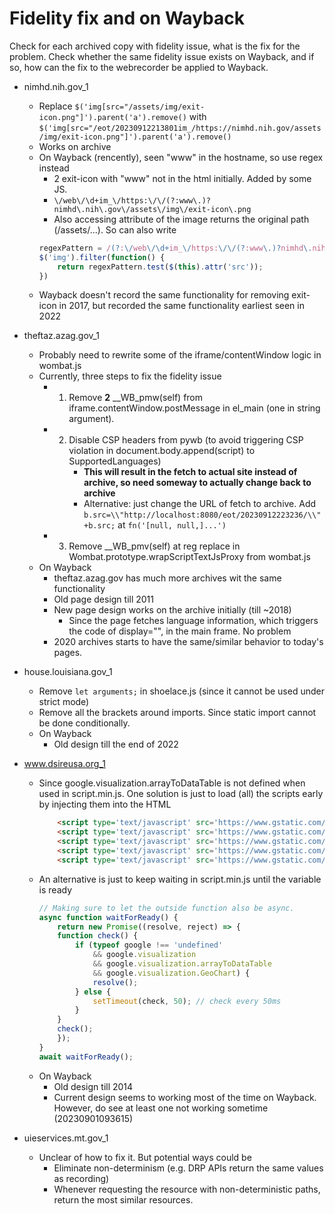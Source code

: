 # Fidelity fix and on Wayback
Check for each archived copy with fidelity issue, what is the fix for the problem.
Check whether the same fidelity issue exists on Wayback, and if so, how can the fix to the webrecorder be applied to Wayback.

- nimhd.nih.gov_1
    - Replace ```$('img[src="/assets/img/exit-icon.png"]').parent('a').remove()``` with ```$('img[src="/eot/20230912213801im_/https://nimhd.nih.gov/assets/img/exit-icon.png"]').parent('a').remove()```
    - Works on archive
    - On Wayback (rencently), seen "www" in the hostname, so use regex instead
        - 2 exit-icon with "www" not in the html initially. Added by some JS.
        - ```\/web\/\d+im_\/https:\/\/(?:www\.)?nimhd\.nih\.gov\/assets\/img\/exit-icon\.png```
        - Also accessing attribute of the image returns the original path (/assets/...). So can also write 
        ```javascript
        regexPattern = /(?:\/web\/\d+im_\/https:\/\/(?:www\.)?nimhd\.nih\.gov)?\/assets\/img\/exit-icon\.png/
        $('img').filter(function() {
            return regexPattern.test($(this).attr('src'));
        })
        ```
    - Wayback doesn't record the same functionality for removing exit-icon in 2017, but recorded the same functionality earliest seen in 2022

- theftaz.azag.gov_1
    - Probably need to rewrite some of the iframe/contentWindow logic in wombat.js
    - Currently, three steps to fix the fidelity issue
        - 1. Remove **2** __WB_pmw(self) from iframe.contentWindow.postMessage in el_main (one in string argument).
        - 2. Disable CSP headers from pywb (to avoid triggering CSP violation in document.body.append(script) to SupportedLanguages)
             - **This will result in the fetch to actual site instead of archive, so need someway to actually change back to archive**
             - Alternative: just change the URL of fetch to archive. Add ```b.src=\\"http://localhost:8080/eot/20230912223236/\\"+b.src;```  at ```fn('[null, null,]...')```
        - 3. Remove __WB_pmv(self) at reg replace in Wombat.prototype.wrapScriptTextJsProxy from wombat.js
    - On Wayback
        - theftaz.azag.gov has much more archives wit the same functionality
        - Old page design till 2011
        - New page design works on the archive initially (till ~2018)
            - Since the page fetches language information, which triggers the code of display="", in the main frame. No problem
        - 2020 archives starts to have the same/similar behavior to today's pages. 


- house.louisiana.gov_1
    - Remove ```let arguments;``` in shoelace.js (since it cannot be used under strict mode)
    - Remove all the brackets around imports. Since static import cannot be done conditionally.
    - On Wayback
        - Old design till the end of 2022


- www.dsireusa.org_1
    - Since google.visualization.arrayToDataTable is not defined when used in script.min.js. One solution is just to load (all) the scripts early by injecting them into the HTML
        ```html
            <script type='text/javascript' src='https://www.gstatic.com/charts/51/js/jsapi_compiled_default_module.js' id='jsapi-default-js'></script>
            <script type='text/javascript' src='https://www.gstatic.com/charts/51/js/jsapi_compiled_graphics_module.js' id='jsapi-graphics-js'></script>
            <script type='text/javascript' src='https://www.gstatic.com/charts/51/js/jsapi_compiled_ui_module.js' id='jsapi-ui-js'></script>
            <script type='text/javascript' src='https://www.gstatic.com/charts/51/js/jsapi_compiled_geo_module.js' id='jsapi-geo-js'></script>
            <script type='text/javascript' src='https://www.gstatic.com/charts/51/js/jsapi_compiled_geochart_module.js' id='jsapi-geochart-js'></script>
        ```
    - An alternative is just to keep waiting in script.min.js until the variable is ready
        ```javascript
        // Making sure to let the outside function also be async.
        async function waitForReady() {
            return new Promise((resolve, reject) => {
            function check() {
                if (typeof google !== 'undefined' 
                    && google.visualization 
                    && google.visualization.arrayToDataTable
                    && google.visualization.GeoChart) {
                    resolve();
                } else {
                    setTimeout(check, 50); // check every 50ms
                }
            }
            check();
            });
        }
        await waitForReady();
        ```
    - On Wayback
        - Old design till 2014
        - Current design seems to working most of the time on Wayback. However, do see at least one not working sometime (20230901093615)

- uieservices.mt.gov_1
    - Unclear of how to fix it. But potential ways could be
        - Eliminate non-determinism (e.g. DRP APIs return the same values as recording)
        - Whenever requesting the resource with non-deterministic paths, return the most similar resources. 